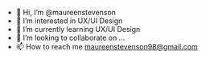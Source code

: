 - 👋 Hi, I’m @maureenstevenson
- 👀 I’m interested in UX/UI Design
- 🌱 I’m currently learning UX/UI Design
- 💞️ I’m looking to collaborate on ...
- 📫 How to reach me maureenstevenson98@gmail.com

<!---
maureenstevenson/maureenstevenson is a ✨ special ✨ repository because its `README.md` (this file) appears on your GitHub profile.
You can click the Preview link to take a look at your changes.
--->
